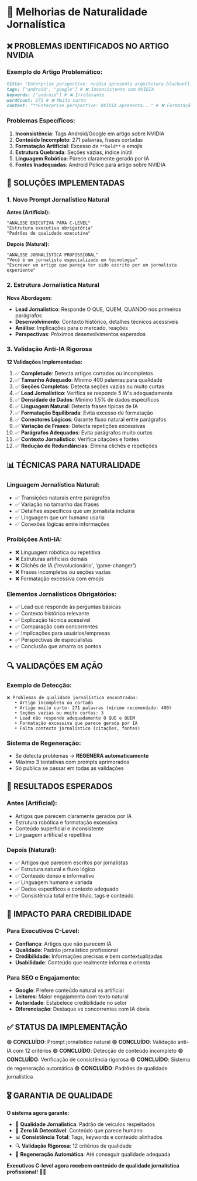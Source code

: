 # 📰 Melhorias de Naturalidade Jornalística

## ❌ **PROBLEMAS IDENTIFICADOS NO ARTIGO NVIDIA**

### **Exemplo do Artigo Problemático:**
```markdown
title: "Enterprise perspective: nvidia apresenta arquitetura blackwell..."
tags: ["android", "google"] # ❌ Inconsistente com NVIDIA
keywords: ["android"] # ❌ Irrelevante
wordCount: 271 # ❌ Muito curto
content: "**Enterprise perspective: NVIDIA apresenta..." # ❌ Formatação artificial
```

### **Problemas Específicos:**
1. **Inconsistência**: Tags Android/Google em artigo sobre NVIDIA
2. **Conteúdo Incompleto**: 271 palavras, frases cortadas
3. **Formatação Artificial**: Excesso de `**bold**` e emojis
4. **Estrutura Quebrada**: Seções vazias, índice inútil
5. **Linguagem Robótica**: Parece claramente gerado por IA
6. **Fontes Inadequadas**: Android Police para artigo sobre NVIDIA

## 🎯 **SOLUÇÕES IMPLEMENTADAS**

### 1. **Novo Prompt Jornalístico Natural**

**Antes (Artificial):**
```
"ANÁLISE EXECUTIVA PARA C-LEVEL"
"Estrutura executiva obrigatória"
"Padrões de qualidade executiva"
```

**Depois (Natural):**
```
"ANÁLISE JORNALÍSTICA PROFISSIONAL"
"Você é um jornalista especializado em tecnologia"
"Escrever um artigo que pareça ter sido escrito por um jornalista experiente"
```

### 2. **Estrutura Jornalística Natural**

**Nova Abordagem:**
- **Lead Jornalístico**: Responde O QUE, QUEM, QUANDO nos primeiros parágrafos
- **Desenvolvimento**: Contexto histórico, detalhes técnicos acessíveis
- **Análise**: Implicações para o mercado, reações
- **Perspectivas**: Próximos desenvolvimentos esperados

### 3. **Validação Anti-IA Rigorosa**

**12 Validações Implementadas:**

1. ✅ **Completude**: Detecta artigos cortados ou incompletos
2. ✅ **Tamanho Adequado**: Mínimo 400 palavras para qualidade
3. ✅ **Seções Completas**: Detecta seções vazias ou muito curtas
4. ✅ **Lead Jornalístico**: Verifica se responde 5 W's adequadamente
5. ✅ **Densidade de Dados**: Mínimo 1.5% de dados específicos
6. ✅ **Linguagem Natural**: Detecta frases típicas de IA
7. ✅ **Formatação Equilibrada**: Evita excesso de formatação
8. ✅ **Conectores Lógicos**: Garante fluxo natural entre parágrafos
9. ✅ **Variação de Frases**: Detecta repetições excessivas
10. ✅ **Parágrafos Adequados**: Evita parágrafos muito curtos
11. ✅ **Contexto Jornalístico**: Verifica citações e fontes
12. ✅ **Redução de Redundâncias**: Elimina clichês e repetições

## 📊 **TÉCNICAS PARA NATURALIDADE**

### **Linguagem Jornalística Natural:**
- ✅ Transições naturais entre parágrafos
- ✅ Variação no tamanho das frases
- ✅ Detalhes específicos que um jornalista incluiria
- ✅ Linguagem que um humano usaria
- ✅ Conexões lógicas entre informações

### **Proibições Anti-IA:**
- ❌ Linguagem robótica ou repetitiva
- ❌ Estruturas artificiais demais
- ❌ Clichês de IA ('revolucionário', 'game-changer')
- ❌ Frases incompletas ou seções vazias
- ❌ Formatação excessiva com emojis

### **Elementos Jornalísticos Obrigatórios:**
- ✅ Lead que responde às perguntas básicas
- ✅ Contexto histórico relevante
- ✅ Explicação técnica acessível
- ✅ Comparação com concorrentes
- ✅ Implicações para usuários/empresas
- ✅ Perspectivas de especialistas
- ✅ Conclusão que amarra os pontos

## 🔍 **VALIDAÇÕES EM AÇÃO**

### **Exemplo de Detecção:**
```
❌ Problemas de qualidade jornalística encontrados:
   • Artigo incompleto ou cortado
   • Artigo muito curto: 271 palavras (mínimo recomendado: 400)
   • Seções vazias ou muito curtas: 3
   • Lead não responde adequadamente O QUE e QUEM
   • Formatação excessiva que parece gerada por IA
   • Falta contexto jornalístico (citações, fontes)
```

### **Sistema de Regeneração:**
- Se detecta problemas → **REGENERA automaticamente**
- Máximo 3 tentativas com prompts aprimorados
- Só publica se passar em todas as validações

## 🎯 **RESULTADOS ESPERADOS**

### **Antes (Artificial):**
- Artigos que parecem claramente gerados por IA
- Estrutura robótica e formatação excessiva
- Conteúdo superficial e inconsistente
- Linguagem artificial e repetitiva

### **Depois (Natural):**
- ✅ Artigos que parecem escritos por jornalistas
- ✅ Estrutura natural e fluxo lógico
- ✅ Conteúdo denso e informativo
- ✅ Linguagem humana e variada
- ✅ Dados específicos e contexto adequado
- ✅ Consistência total entre título, tags e conteúdo

## 🚀 **IMPACTO PARA CREDIBILIDADE**

### **Para Executivos C-Level:**
- **Confiança**: Artigos que não parecem IA
- **Qualidade**: Padrão jornalístico profissional
- **Credibilidade**: Informações precisas e bem contextualizadas
- **Usabilidade**: Conteúdo que realmente informa e orienta

### **Para SEO e Engajamento:**
- **Google**: Prefere conteúdo natural vs artificial
- **Leitores**: Maior engajamento com texto natural
- **Autoridade**: Estabelece credibilidade no setor
- **Diferenciação**: Destaque vs concorrentes com IA óbvia

## ✅ **STATUS DA IMPLEMENTAÇÃO**

🟢 **CONCLUÍDO**: Prompt jornalístico natural
🟢 **CONCLUÍDO**: Validação anti-IA com 12 critérios
🟢 **CONCLUÍDO**: Detecção de conteúdo incompleto
🟢 **CONCLUÍDO**: Verificação de consistência rigorosa
🟢 **CONCLUÍDO**: Sistema de regeneração automática
🟢 **CONCLUÍDO**: Padrões de qualidade jornalística

## 🎖️ **GARANTIA DE QUALIDADE**

**O sistema agora garante:**
- 📰 **Qualidade Jornalística**: Padrão de veículos respeitados
- 🤖 **Zero IA Detectável**: Conteúdo que parece humano
- 📊 **Consistência Total**: Tags, keywords e conteúdo alinhados
- 🔍 **Validação Rigorosa**: 12 critérios de qualidade
- 🔄 **Regeneração Automática**: Até conseguir qualidade adequada

**Executivos C-level agora recebem conteúdo de qualidade jornalística profissional!** 📰🎯